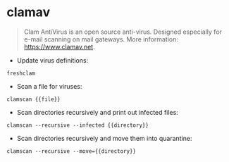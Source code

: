 # clamav

> Clam AntiVirus is an open source anti-virus.
> Designed especially for e-mail scanning on mail gateways.
> More information: <https://www.clamav.net>.

- Update virus definitions:

`freshclam`

- Scan a file for viruses:

`clamscan {{file}}`

- Scan directories recursively and print out infected files:

`clamscan --recursive --infected {{directory}}`

- Scan directories recursively and move them into quarantine:

`clamscan --recursive --move={{directory}}`
